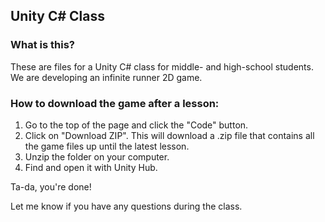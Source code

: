 ## Unity C# Class

### What is this?
These are files for a Unity C# class for middle- and high-school students.
We are developing an infinite runner 2D game.

### How to download the game after a lesson:

1. Go to the top of the page and click the "Code" button.
2. Click on "Download ZIP". This will download a .zip file that contains all the game files up until the latest lesson.
3. Unzip the folder on your computer.
4. Find and open it with Unity Hub.

Ta-da, you're done!

Let me know if you have any questions during the class.
